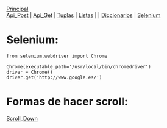 [Principal](../README.md)<br/>
[Api_Post](READMEPOST.md) | [Api_Get](READMEGET.md)  | [Tuplas](READMETupleSet.md) | [Listas](READMELIST.md) | | [Diccionarios](READMEDIC.md) | [Selenium](../Selenium/README.md)
# Selenium:

    from selenium.webdriver import Chrome

    Chrome(executable_path='/usr/local/bin/chromedriver')
    driver = Chrome()
    driver.get('http://www.google.es/')


# Formas de hacer scroll:
[Scroll_Down](Scroll_down.png)
